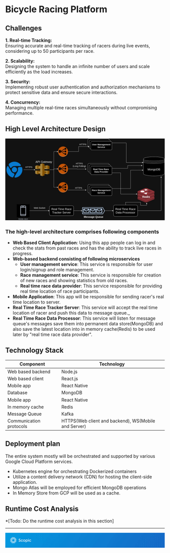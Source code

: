 # Bicycle Racing Platform

## Challenges

**1. Real-time Tracking:** \
Ensuring accurate and real-time tracking of racers during live events, considering up to 50 participants per race.

**2. Scalability:** \
Designing the system to handle an infinite number of users and scale efficiently as the load increases.

**3. Security:** \
Implementing robust user authentication and authorization mechanisms to protect sensitive data and ensure secure interactions.

**4. Concurrency:** \
Managing multiple real-time races simultaneously without compromising performance.

## High Level Architecture Design
![High Level Architecture Diagram](/assets/diagram-placeholder.jpg)

### **__The high-level architecture comprises following components__**

* **Web Based Client Application**: Using this app people can log in and check the stats from past races and has the ability 
to track live races in progress.
* **Web-based backend consisting of following microservices**
  * **User management service**: This service is responsible for user login/signup and role management.
  * **Race management service**: This service is responsible for creation of new races and showing statistics from old races.
  * **Real time race data provider**: This service responsible for providing real time location of race participants.
* **Mobile Application**: This app will be responsible for sending racer's real time location to server.
* **Real Time Race Tracker Server**: This service will accept the real time location of racer and push this data to message queue._
* **Real Time Race Data Processor**: This service will listen for message queue's messages save them into permanent data store(MongoDB) and also save the latest
location into in memory cache(Redis) to be used later by "real time race data provider".


## Technology Stack

| Component               | Technology                                           |
|-------------------------|------------------------------------------------------|
| Web based backend       | Node.js                                              |
| Web based client        | React.js                                             |
| Mobile app              | React Native                                         |
| Database                | MongoDB                                              |
| Mobile app              | React Native                                         |
| In memory cache         | Redis                                                |
| Message Queue           | Kafka                                                |
| Communication protocols | HTTPS(Web client and backend), WS(Mobile and Server) |

## Deployment plan
The entire system mostly will be orchestrated and supported by various Google Cloud Platform services.
  * Kubernetes engine for orchestrating Dockerized containers 
  * Utilize a content delivery network (CDN) for hosting the client-side application. 
  * Mongo Atlas will be employed for efficient MongoDB operations 
  * In Memory Store from GCP will be used as a cache.

## Runtime Cost Analysis
*[Todo: Do the runtime cost analysis in this section]

--------------------------------------
![Scopic Software](/assets/footer.png)